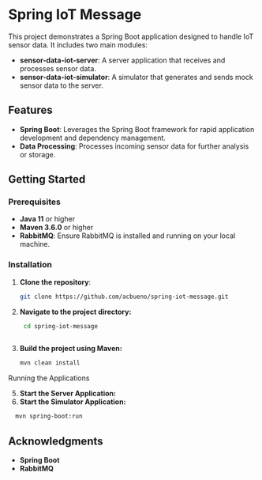 # Spring IoT Message

This project demonstrates a Spring Boot application designed to handle IoT sensor data. It includes two main modules:

- **sensor-data-iot-server**: A server application that receives and processes sensor data.
- **sensor-data-iot-simulator**: A simulator that generates and sends mock sensor data to the server.

## Features

- **Spring Boot**: Leverages the Spring Boot framework for rapid application development and dependency management.
- **Data Processing**: Processes incoming sensor data for further analysis or storage.

## Getting Started

### Prerequisites

- **Java 11** or higher
- **Maven 3.6.0** or higher
- **RabbitMQ**: Ensure RabbitMQ is installed and running on your local machine.

### Installation

1. **Clone the repository**:

   ```bash
   git clone https://github.com/acbueno/spring-iot-message.git
   
2. **Navigate to the project directory:**
   ```bash
    cd spring-iot-message
  
3. **Build the project using Maven:**
   ```bash
   mvn clean install
Running the Applications

5. **Start the Server Application:**
6. **Start the Simulator Application:**
  
```bash
  mvn spring-boot:run
 ```

## Acknowledgments
  - **Spring Boot**
  - **RabbitMQ**
  


